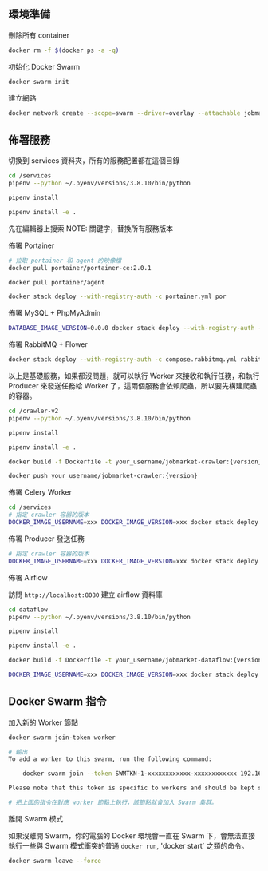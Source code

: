 ## 環境準備

刪除所有 container
```bash
docker rm -f $(docker ps -a -q)
```

初始化 Docker Swarm
```bash
docker swarm init
```

建立網路
```bash
docker network create --scope=swarm --driver=overlay --attachable jobmarket-swarm-network
```

## 佈署服務

切換到 services 資料夾，所有的服務配置都在這個目錄
```bash
cd /services
pipenv --python ~/.pyenv/versions/3.8.10/bin/python

pipenv install

pipenv install -e .
```

先在編輯器上搜索 NOTE: 關鍵字，替換所有服務版本

佈署 Portainer

```bash
# 拉取 portainer 和 agent 的映像檔
docker pull portainer/portainer-ce:2.0.1

docker pull portainer/agent

docker stack deploy --with-registry-auth -c portainer.yml por
```

佈署 MySQL + PhpMyAdmin
```bash
DATABASE_IMAGE_VERSION=0.0.0 docker stack deploy --with-registry-auth -c compose.mysql.yml mysql
```

佈署 RabbitMQ + Flower
```bash
docker stack deploy --with-registry-auth -c compose.rabbitmq.yml rabbitmq
```

以上是基礎服務，如果都沒問題，就可以執行 Worker 來接收和執行任務，和執行 Producer 來發送任務給 Worker 了，這兩個服務會依賴爬蟲，所以要先構建爬蟲的容器。

```bash
cd /crawler-v2
pipenv --python ~/.pyenv/versions/3.8.10/bin/python

pipenv install

pipenv install -e .

docker build -f Dockerfile -t your_username/jobmarket-crawler:{version} .

docker push your_username/jobmarket-crawler:{version}
```

佈署 Celery Worker
```bash
cd /services
# 指定 crawler 容器的版本
DOCKER_IMAGE_USERNAME=xxx DOCKER_IMAGE_VERSION=xxx docker stack deploy --with-registry-auth -c compose.worker.yml crawler
```

佈署 Producer 發送任務
```bash
# 指定 crawler 容器的版本
DOCKER_IMAGE_USERNAME=xxx DOCKER_IMAGE_VERSION=xxx docker stack deploy --with-registry-auth -c compose.producer.yml crawler
```

佈署 Airflow

訪問 `http://localhost:8080` 建立 airflow 資料庫

```bash
cd dataflow
pipenv --python ~/.pyenv/versions/3.8.10/bin/python

pipenv install

pipenv install -e .

docker build -f Dockerfile -t your_username/jobmarket-dataflow:{version} .

DOCKER_IMAGE_USERNAME=xxx DOCKER_IMAGE_VERSION=xxx docker stack deploy --with-registry-auth -c docker-compose-airflow.yml airflow
```

## Docker Swarm 指令

加入新的 Worker 節點
```bash
docker swarm join-token worker

# 輸出
To add a worker to this swarm, run the following command:

    docker swarm join --token SWMTKN-1-xxxxxxxxxxxx-xxxxxxxxxxxx 192.168.1.100:2377

Please note that this token is specific to workers and should be kept secret

# 把上面的指令在對應 worker 節點上執行，該節點就會加入 Swarm 集群。
```


離開 Swarm 模式

如果沒離開 Swarm，你的電腦的 Docker 環境會一直在 Swarm 下，會無法直接執行一些與 Swarm 模式衝突的普通 `docker run`, 'docker start` 之類的命令。

```bash
docker swarm leave --force
```